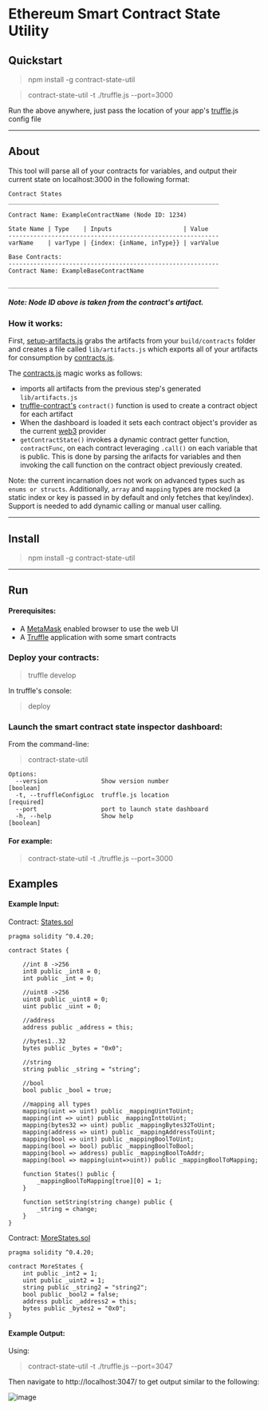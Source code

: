 # Ethereum Smart Contract State Utility

## Quickstart

> npm install -g contract-state-util

> contract-state-util -t ./truffle.js --port=3000

Run the above anywhere, just pass the location of your app's [truffle](http://truffleframework.com/).js config file

---

## About

This tool will parse all of your contracts for variables, and output their current state on localhost:3000 in the following format:

```
Contract States
___________________________________________________________

Contract Name: ExampleContractName (Node ID: 1234)

State Name | Type    | Inputs                    | Value
-----------------------------------------------------------
varName    | varType | {index: {inName, inType}} | varValue

Base Contracts:
-----------------------------------------------------------
Contract Name: ExampleBaseContractName

___________________________________________________________
```

##### Note: Node ID above is taken from the contract's artifact.

### How it works:

First, [setup-artifacts.js](bin/setup-artifacts.js) grabs the artifacts from your `build/contracts` folder and creates a file called `lib/artifacts.js` which exports all of your artifacts for consumption by [contracts.js](lib/contracts.js).

The [contracts.js](lib/contracts.js) magic works as follows:

* imports all artifacts from the previous step's generated `lib/artifacts.js`
* [truffle-contract's](https://github.com/trufflesuite/truffle-contract) `contract()` function is used to create a contract object for each artifact
* When the dashboard is loaded it sets each contract object's provider as the current [web3](https://github.com/ethereum/web3.js/) provider
* `getContractState()` invokes a dynamic contract getter function, `contractFunc`, on each contract leveraging `.call()` on each variable that is public. This is done by parsing the arifacts for variables and then invoking the call function on the contract object previously created.

Note: the current incarnation does not work on advanced types such as `enums or structs`. Additionally, `array` and `mapping` types are mocked (a static index or key is passed in by default and only fetches that key/index). Support is needed to add dynamic calling or manual user calling.

---

## Install

> npm install -g contract-state-util

---

## Run

#### Prerequisites:

* A [MetaMask](https://metamask.io) enabled browser to use the web UI
* A [Truffle](http://truffleframework.com/) application with some smart contracts

### Deploy your contracts:

> truffle develop

In truffle's console:

> deploy

### Launch the smart contract state inspector dashboard:

From the command-line:

> contract-state-util

```
Options:
  --version               Show version number                          [boolean]
  -t, --truffleConfigLoc  truffle.js location                         [required]
  --port                  port to launch state dashboard
  -h, --help              Show help                                    [boolean]
```

#### For example:

> contract-state-util -t ./truffle.js --port=3000

## Examples

#### Example Input:

Contract: [States.sol](contracts/States.sol)

```solidity
pragma solidity ^0.4.20;

contract States {

    //int 8 ->256
    int8 public _int8 = 0;
    int public _int = 0;

    //uint8 ->256
    uint8 public _uint8 = 0;
    uint public _uint = 0;

    //address
    address public _address = this;

    //bytes1..32
    bytes public _bytes = "0x0";

    //string
    string public _string = "string";

    //bool
    bool public _bool = true;

    //mapping all types
    mapping(uint => uint) public _mappingUintToUint;
    mapping(int => uint) public _mappingInttoUint;
    mapping(bytes32 => uint) public _mappingBytes32ToUint;
    mapping(address => uint) public _mappingAddressToUint;
    mapping(bool => uint) public _mappingBoolToUint;
    mapping(bool => bool) public _mappingBoolToBool;
    mapping(bool => address) public _mappingBoolToAddr;
    mapping(bool => mapping(uint=>uint)) public _mappingBoolToMapping;

    function States() public {
        _mappingBoolToMapping[true][0] = 1;
    }

    function setString(string change) public {
        _string = change;
    }
}
```

Contract: [MoreStates.sol](contracts/MoreStates.sol)

```solidity
pragma solidity ^0.4.20;

contract MoreStates {
    int public _int2 = 1;
    uint public _uint2 = 1;
    string public _string2 = "string2";
    bool public _bool2 = false;
    address public _address2 = this;
    bytes public _bytes2 = "0x0";
}
```

#### Example Output:

Using:

> contract-state-util -t ./truffle.js --port=3047

Then navigate to http://localhost:3047/ to get output similar to the following:

![image](https://user-images.githubusercontent.com/18407013/39646221-8e0b69fc-4f8f-11e8-8a7b-5338eaaa3dc0.png)

